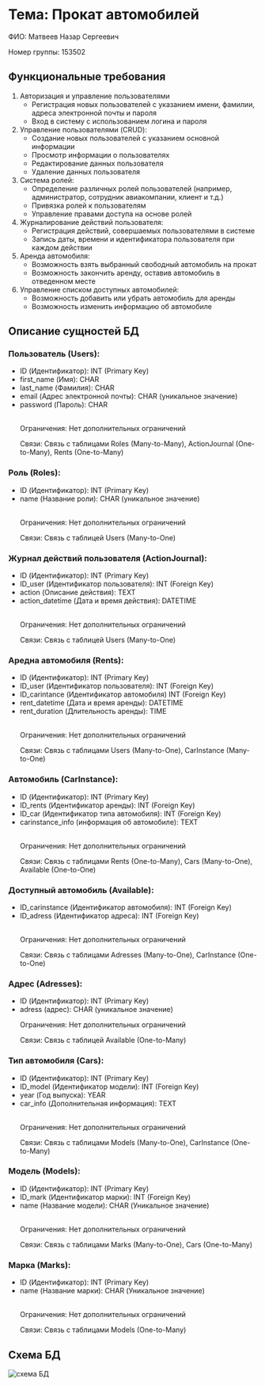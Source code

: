<!DOCTYPE html>
<html lang="ru">
<head>
    <meta charset="UTF-8">
</head>
<body>
    <h1>Тема: Прокат автомобилей</h1>
    <p>ФИО: Матвеев Назар Сергеевич</p>
    <p>Номер группы: 153502</p>
    <h2>Функциональные требования</h2>
    <ol>
        <li>Авторизация и управление пользователями
            <ul>
                <li>Регистрация новых пользователей с указанием имени, фамилии, адреса электронной почты и пароля</li>
                <li>Вход в систему с использованием логина и пароля</li>
            </ul>
        </li>
        <li>Управление пользователями (CRUD):
            <ul>
                <li>Создание новых пользователей с указанием основной информации</li>
                <li>Просмотр информации о пользователях</li>
                <li>Редактирование данных пользователя</li>
                <li>Удаление данных пользователя</li>
            </ul>
        </li>
        <li>Система ролей:
            <ul>
                <li>Определение различных ролей пользователей (например, администратор, сотрудник авиакомпании, клиент и т.д.)</li>
                <li>Привязка ролей к пользователям</li>
                <li>Управление правами доступа на основе ролей</li>
            </ul>
        </li>
        <li>Журналирование действий пользователя:
            <ul>
                <li>Регистрация действий, совершаемых пользователями в системе</li>
                <li>Запись даты, времени и идентификатора пользователя при каждом действии</li>
            </ul>
        </li>
        <li>Аренда автомобиля:
            <ul>
                <li>Возможность взять выбранный свободный автомобиль на прокат</li>
                <li>Возможность закончить аренду, оставив автомобиль в отведенном месте</li>
            </ul>
        </li>
        <li>Управление списком доступных автомобилей:
            <ul>
                <li>Возможность добавить или убрать автомобиль для аренды</li>
                <li>Возможность изменить информацию об автомобиле</li>
            </ul>
        </li>
    </ol>
    <h2>Описание сущностей БД</h2>
    <h3>Пользователь (Users):</h3>
    <ul>
        <li>ID (Идентификатор): INT   (Primary Key)</li>
        <li>first_name (Имя): CHAR</li>
        <li>last_name (Фамилия): CHAR</li>
        <li>email (Адрес электронной почты): CHAR (уникальное значение)</li>
        <li>password (Пароль): CHAR</li>
        </br>
        <p>Ограничения: Нет дополнительных ограничений</p>
        <p>Связи: Связь с таблицами Roles (Many-to-Many), ActionJournal (One-to-Many), Rents (One-to-Many)</p>
    </ul>
    <h3>Роль (Roles):</h3>
    <ul>
        <li>ID (Идентификатор): INT (Primary Key)</li>
        <li>name (Название роли): CHAR (уникальное значение)</li>
        </br>
        <p>Ограничения: Нет дополнительных ограничений</p>
        <p>Связи: Связь с таблицей Users (Many-to-One)</p>
    </ul>
    <h3>Журнал действий пользователя (ActionJournal):</h3>
    <ul>
        <li>ID (Идентификатор): INT (Primary Key)</li>
        <li>ID_user (Идентификатор пользователя): INT (Foreign Key)</li>
        <li>action (Описание действия): TEXT </li>
        <li>action_datetime (Дата и время действия): DATETIME</li>
        </br>
        <p>Ограничения: Нет дополнительных ограничений</p>
        <p>Связи: Связь с таблицей Users (Many-to-One)</p>
    </ul>
    <h3>Аредна автомобиля (Rents):</h3>
    <ul>
        <li>ID (Идентификатор): INT (Primary Key)</li>
        <li>ID_user (Идентификатор пользователя): INT (Foreign Key)</li>
        <lI>ID_carintance (Идентификатор автомобиля) INT (Foreign Key)</lI>
        <li>rent_datetime (Дата и время аренды): DATETIME</li>
        <li>rent_duration (Длительность аренды): TIME</li>
        </br>
        <p>Ограничения: Нет дополнительных ограничений</p>
        <p>Связи: Связь с таблицами Users (Many-to-One), CarInstance (Many-to-One)</p>
    </ul>
    <h3>Автомобиль (CarInstance):</h3>
    <ul>
        <li>ID (Идентификатор): INT (Primary Key)</li>
        <li>ID_rents (Идентификатор аренды): INT (Foreign Key)</li>
        <li>ID_car (Идентификатор типа автомобиля): INT (Foreign Key)</li>
        <li>carinstance_info (информация об автомобиле): TEXT</li>
        </br>
        <p>Ограничения: Нет дополнительных ограничений</p>
        <p>Связи: Связь с таблицами Rents (One-to-Many), Cars (Many-to-One), Available (One-to-One)</p>
    </ul>
    <h3>Доступный автомобиль (Available):</h3>
    <ul>
        <li>ID_carinstance (Идентификатор автомобиля): INT (Foreign Key)</li>
        <li>ID_adress (Идентификатор адреса): INT (Foreign Key)</li>
        </br>
        <p>Ограничения: Нет дополнительных ограничений</p>
        <p>Связи: Связь с таблицами Adresses (Many-to-One), CarInstance (One-to-One)</p>
    </ul>
    <h3>Адрес (Adresses):</h3>
    <ul>
        <li>ID (Идентификатор): INT (Primary Key)</li>
        <li>adress (адрес): CHAR (уникальное значение)</li>
        <p>Ограничения: Нет дополнительных ограничений</p>
        <p>Связи: Связь с таблицей Available (One-to-Many)</p>
    </ul>
    <h3>Тип автомобиля (Cars):</h3>
    <ul>
        <li>ID (Идентификатор): INT (Primary Key)</li>
        <li>ID_model (Идентификатор модели): INT (Foreign Key)</li>
        <li>year (Год выпуска): YEAR</li>
        <li>car_info (Дополнительная информация): TEXT</li>
        </br>
        <p>Ограничения: Нет дополнительных ограничений</p>
        <p>Связи: Связь с таблицами Models (Many-to-One), CarInstance (One-to-Many)</p>
    </ul>
    <h3>Модель (Models):</h3>
    <ul>
        <li>ID (Идентификатор): INT (Primary Key)</li>
        <li>ID_mark (Идентификатор марки): INT (Foreign Key)</li>
        <li>name (Название модели): CHAR (Уникальное значение)</li>
        </br>
        <p>Ограничения: Нет дополнительных ограничений</p>
        <p>Связи: Связь с таблицами Marks (Many-to-One), Cars (One-to-Many)</p>
    </ul>
    <h3>Марка (Marks):</h3>
    <ul>
        <li>ID (Идентификатор): INT (Primary Key)</li>
        <li>name (Название марки): CHAR (Уникальное значение)</li>
        </br>
        <p>Ограничения: Нет дополнительных ограничений</p>
        <p>Связи: Связь с таблицами Models (One-to-Many)</p>
    </ul>
    <h2>Схема БД</h2>
    <img src="https://github.com/Yaroslav37/data-models-and-database-management-systems-air-transportation-/assets/94055866/8406b919-9654-49ed-8d5e-102377b26769" alt="схема БД">

</body>
</html>
